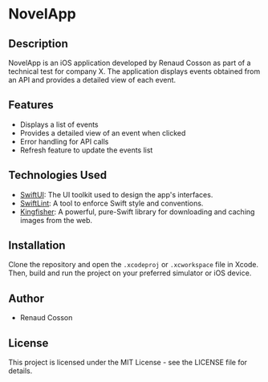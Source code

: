# NovelApp

## Description

NovelApp is an iOS application developed by Renaud Cosson as part of a technical test for company X. The application displays events obtained from an API and provides a detailed view of each event.

## Features

- Displays a list of events
- Provides a detailed view of an event when clicked
- Error handling for API calls
- Refresh feature to update the events list

## Technologies Used

- [SwiftUI](https://developer.apple.com/documentation/swiftui): The UI toolkit used to design the app's interfaces.
- [SwiftLint](https://github.com/realm/SwiftLint): A tool to enforce Swift style and conventions.
- [Kingfisher](https://github.com/onevcat/Kingfisher): A powerful, pure-Swift library for downloading and caching images from the web.

## Installation

Clone the repository and open the `.xcodeproj` or `.xcworkspace` file in Xcode. Then, build and run the project on your preferred simulator or iOS device.

## Author

- Renaud Cosson

## License

This project is licensed under the MIT License - see the LICENSE file for details.

